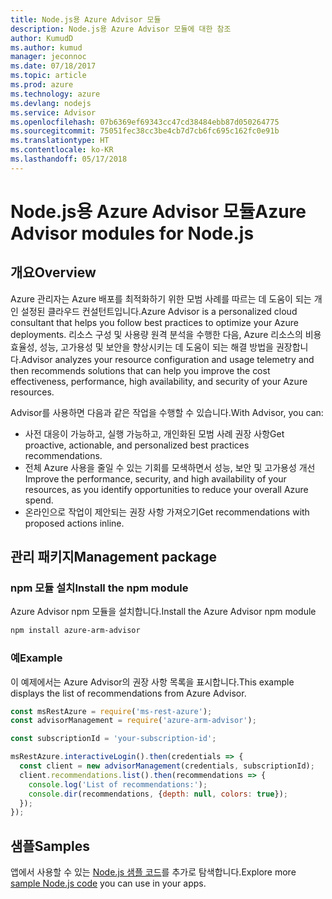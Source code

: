 ```yaml
---
title: Node.js용 Azure Advisor 모듈
description: Node.js용 Azure Advisor 모듈에 대한 참조
author: KumudD
ms.author: kumud
manager: jeconnoc
ms.date: 07/18/2017
ms.topic: article
ms.prod: azure
ms.technology: azure
ms.devlang: nodejs
ms.service: Advisor
ms.openlocfilehash: 07b6369ef69343cc47cd38484ebb87d050264775
ms.sourcegitcommit: 75051fec38cc3be4cb7d7cb6fc695c162fc0e91b
ms.translationtype: HT
ms.contentlocale: ko-KR
ms.lasthandoff: 05/17/2018
---
```

# <a name="azure-advisor-modules-for-nodejs"></a><span data-ttu-id="7d47f-103">Node.js용 Azure Advisor 모듈</span><span class="sxs-lookup"><span data-stu-id="7d47f-103">Azure Advisor modules for Node.js</span></span>

## <a name="overview"></a><span data-ttu-id="7d47f-104">개요</span><span class="sxs-lookup"><span data-stu-id="7d47f-104">Overview</span></span>

<span data-ttu-id="7d47f-105">Azure 관리자는 Azure 배포를 최적화하기 위한 모범 사례를 따르는 데 도움이 되는 개인 설정된 클라우드 컨설턴트입니다.</span><span class="sxs-lookup"><span data-stu-id="7d47f-105">Azure Advisor is a personalized cloud consultant that helps you follow best practices to optimize your Azure deployments.</span></span> <span data-ttu-id="7d47f-106">리소스 구성 및 사용량 원격 분석을 수행한 다음, Azure 리소스의 비용 효율성, 성능, 고가용성 및 보안을 향상시키는 데 도움이 되는 해결 방법을 권장합니다.</span><span class="sxs-lookup"><span data-stu-id="7d47f-106">Advisor analyzes your resource configuration and usage telemetry and then recommends solutions that can help you improve the cost effectiveness, performance, high availability, and security of your Azure resources.</span></span>

<span data-ttu-id="7d47f-107">Advisor를 사용하면 다음과 같은 작업을 수행할 수 있습니다.</span><span class="sxs-lookup"><span data-stu-id="7d47f-107">With Advisor, you can:</span></span>
- <span data-ttu-id="7d47f-108">사전 대응이 가능하고, 실행 가능하고, 개인화된 모범 사례 권장 사항</span><span class="sxs-lookup"><span data-stu-id="7d47f-108">Get proactive, actionable, and personalized best practices recommendations.</span></span>
- <span data-ttu-id="7d47f-109">전체 Azure 사용을 줄일 수 있는 기회를 모색하면서 성능, 보안 및 고가용성 개선</span><span class="sxs-lookup"><span data-stu-id="7d47f-109">Improve the performance, security, and high availability of your resources, as you identify opportunities to reduce your overall Azure spend.</span></span>
- <span data-ttu-id="7d47f-110">온라인으로 작업이 제안되는 권장 사항 가져오기</span><span class="sxs-lookup"><span data-stu-id="7d47f-110">Get recommendations with proposed actions inline.</span></span>

## <a name="management-package"></a><span data-ttu-id="7d47f-111">관리 패키지</span><span class="sxs-lookup"><span data-stu-id="7d47f-111">Management package</span></span>

### <a name="install-the-npm-module"></a><span data-ttu-id="7d47f-112">npm 모듈 설치</span><span class="sxs-lookup"><span data-stu-id="7d47f-112">Install the npm module</span></span>

<span data-ttu-id="7d47f-113">Azure Advisor npm 모듈을 설치합니다.</span><span class="sxs-lookup"><span data-stu-id="7d47f-113">Install the Azure Advisor npm module</span></span>

```bash
npm install azure-arm-advisor
```

### <a name="example"></a><span data-ttu-id="7d47f-114">예</span><span class="sxs-lookup"><span data-stu-id="7d47f-114">Example</span></span>

<span data-ttu-id="7d47f-115">이 예제에서는 Azure Advisor의 권장 사항 목록을 표시합니다.</span><span class="sxs-lookup"><span data-stu-id="7d47f-115">This example displays the list of recommendations from Azure Advisor.</span></span>

```javascript
const msRestAzure = require('ms-rest-azure');
const advisorManagement = require('azure-arm-advisor');

const subscriptionId = 'your-subscription-id';

msRestAzure.interactiveLogin().then(credentials => {
  const client = new advisorManagement(credentials, subscriptionId);
  client.recommendations.list().then(recommendations => {
    console.log('List of recommendations:');
    console.dir(recommendations, {depth: null, colors: true});
  });
});
```

## <a name="samples"></a><span data-ttu-id="7d47f-116">샘플</span><span class="sxs-lookup"><span data-stu-id="7d47f-116">Samples</span></span>

<span data-ttu-id="7d47f-117">앱에서 사용할 수 있는 [Node.js 샘플 코드](https://azure.microsoft.com/resources/samples/?platform=nodejs)를 추가로 탐색합니다.</span><span class="sxs-lookup"><span data-stu-id="7d47f-117">Explore more [sample Node.js code](https://azure.microsoft.com/resources/samples/?platform=nodejs) you can use in your apps.</span></span>
